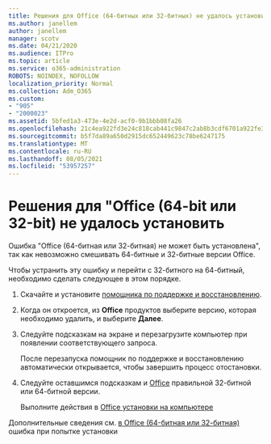 ```yaml
---
title: Решения для Office (64-битных или 32-битных) не удалось установить
ms.author: janellem
author: janellem
manager: scotv
ms.date: 04/21/2020
ms.audience: ITPro
ms.topic: article
ms.service: o365-administration
ROBOTS: NOINDEX, NOFOLLOW
localization_priority: Normal
ms.collection: Adm_O365
ms.custom:
- "905"
- "2000023"
ms.assetid: 5bfed1a3-473e-4e2d-acf0-9b1bbb08fa26
ms.openlocfilehash: 21c4ea922fd3e24c818cab441c9847c2ab8b3cdf6701a922fe30d284317d2291
ms.sourcegitcommit: b5f7da89a650d2915dc652449623c78be6247175
ms.translationtype: MT
ms.contentlocale: ru-RU
ms.lasthandoff: 08/05/2021
ms.locfileid: "53957257"
---
```

# <a name="solutions-for-office-64-bit-or-32-bit-couldnt-be-installed"></a>Решения для "Office (64-bit или 32-bit) не удалось установить

Ошибка "Office (64-битная или 32-битная) не может быть установлена", так как невозможно смешивать 64-битные и 32-битные версии Office.
  
Чтобы устранить эту ошибку и перейти с 32-битного на 64-битный, необходимо сделать следующее в этом порядке.
  
1. Скачайте и установите [помощника по поддержке и восстановлению](https://aka.ms/SARA-OfficeUninstall-Alchemy).

1. Когда он откроется, из **Office** продуктов выберите версию, которая необходимо удалить, и выберите **Далее**.

2. Следуйте подсказкам на экране и перезагрузите компьютер при появлении соответствующего запроса.

    После перезапуска помощник по поддержке и восстановлению автоматически открывается, чтобы завершить процесс отостановки.

3. Следуйте оставшимся подсказкам и [Office](https://portal.office.com/OLS/MySoftware.aspx) правильной 32-битной или 64-битной версии.

    Выполните действия в [Office установки на компьютере](https://support.office.com/article/4414eaaf-0478-48be-9c42-23adc4716658?wt.mc_id=Alchemy_ClientDIA)

Дополнительные сведения см. [в Office (64-битная или 32-битная)](https://support.office.com/article/2e2dc9e5-3eb0-420c-862a-ab085b38597f?wt.mc_id=Alchemy_ClientDIA) ошибка при попытке установки
  